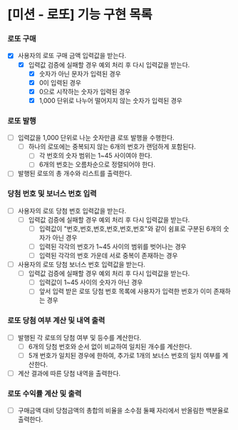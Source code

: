 # [미션 - 로또] 기능 구현 목록

### 로또 구매

- [x] 사용자의 로또 구매 금액 입력값을 받는다.
  - [x] 입력값 검증에 실패할 경우 예외 처리 후 다시 입력값을 받는다.
    - [x] 숫자가 아닌 문자가 입력된 경우
    - [x] 0이 입력된 경우
    - [x] 0으로 시작하는 숫자가 입력된 경우
    - [x] 1,000 단위로 나누어 떨어지지 않는 숫자가 입력된 경우

### 로또 발행

- [ ] 입력값을 1,000 단위로 나눈 숫자만큼 로또 발행을 수행한다.
  - [ ] 하나의 로또에는 중복되지 않는 6개의 번호가 랜덤하게 포함된다.
    - [ ] 각 번호의 숫자 범위는 1~45 사이여야 한다.
    - [ ] 6개의 번호는 오름차순으로 정렬되어야 한다.
- [ ] 발행된 로또의 총 개수와 리스트를 출력한다.

### 당첨 번호 및 보너스 번호 입력

- [ ] 사용자의 로또 당첨 번호 입력값을 받는다.
  - [ ] 입력값 검증에 실패할 경우 예외 처리 후 다시 입력값을 받는다.
    - [ ] 입력값이 "번호,번호,번호,번호,번호,번호"와 같이 쉼표로 구분된 6개의 숫자가 아닌 경우
    - [ ] 입력된 각각의 번호가 1~45 사이의 범위를 벗어나는 경우
    - [ ] 입력된 각각의 번호 가운데 서로 중복이 존재하는 경우
- [ ] 사용자의 로또 당첨 보너스 번호 입력값을 받는다.
  - [ ] 입력값 검증에 실패할 경우 예외 처리 후 다시 입력값을 받는다.
    - [ ] 입력값이 1~45 사이의 숫자가 아닌 경우
    - [ ] 앞서 입력 받은 로또 당첨 번호 목록에 사용자가 입력한 번호가 이미 존재하는 경우

### 로또 당첨 여부 계산 및 내역 출력

- [ ] 발행된 각 로또의 당첨 여부 및 등수를 계산한다.
  - [ ] 6개의 당첨 번호와 순서 없이 비교하여 일치된 개수를 계산한다.
  - [ ] 5개 번호가 일치된 경우에 한하여, 추가로 1개의 보너스 번호의 일치 여부를 계산한다.
- [ ] 계산 결과에 따른 당첨 내역을 출력한다.

### 로또 수익률 계산 및 출력

- [ ] 구매금액 대비 당첨금액의 총합의 비율을 소수점 둘째 자리에서 반올림한 백분율로 출력한다.
